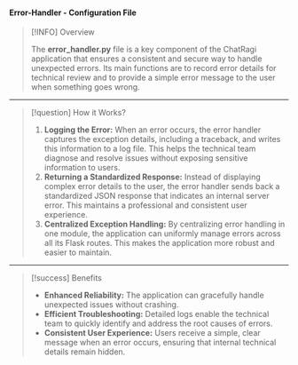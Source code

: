 
#### Error-Handler - Configuration File

> [!INFO] Overview
> 
> The **error_handler.py** file is a key component of the ChatRagi application that ensures a consistent and secure way to handle unexpected errors. Its main functions are to record error details for technical review and to provide a simple error message to the user when something goes wrong.

---
> [!question] How it Works?
> 
> 1. **Logging the Error:**
> 	When an error occurs, the error handler captures the exception details, including a traceback, and writes this information to a log file. This helps the technical team diagnose and resolve issues without exposing sensitive information to users.
> 2. **Returning a Standardized Response:**
> 	Instead of displaying complex error details to the user, the error handler sends back a standardized JSON response that indicates an internal server error. This maintains a professional and consistent user experience.
> 3. **Centralized Exception Handling:**
> 	By centralizing error handling in one module, the application can uniformly manage errors across all its Flask routes. This makes the application more robust and easier to maintain.

  
---
> [!success] Benefits
> 
> - **Enhanced Reliability:**
> 	The application can gracefully handle unexpected issues without crashing.
> - **Efficient Troubleshooting:**
> 	Detailed logs enable the technical team to quickly identify and address the root causes of errors.
> - **Consistent User Experience:**
> 	Users receive a simple, clear message when an error occurs, ensuring that internal technical details remain hidden.

